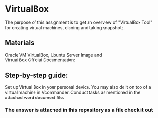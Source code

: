 # VirtualBox
The purpose of this assignment is to get an overview of "VirtualBox Tool" for creating virtual machines, cloning and taking snapshots.
## Materials
Oracle VM VirtualBox,
Ubuntu Server Image and  
Virtual Box Official Documentation: 
## Step-by-step guide:
Set up Virtual Box in your personal device. You may also do it on top of a virtual machine in Vcommander.
Conduct tasks as mentioned in the attached word document file.
### The answer is attached in this repository as a file check it out
